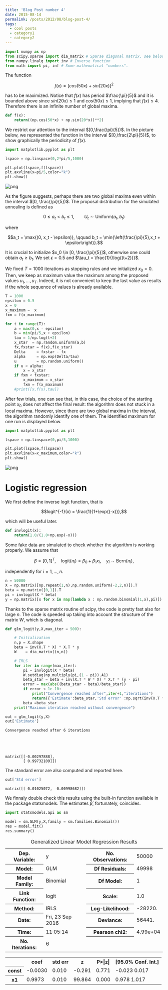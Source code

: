 ```yaml
---
title: 'Blog Post number 4'
date: 2015-08-14
permalink: /posts/2012/08/blog-post-4/
tags:
  - cool posts
  - category1
  - category2
---
```




```python
import numpy as np
from scipy.sparse import dia_matrix # Sparse diagonal matrix, see below
from numpy.linalg import inv # Inverse function
from math import pi, inf # Some mathematical "numbers".
```

The function

$$f(x) = [cos(50x) + sin(20x)]^2$$

has to be maximized. Notice that $f(x)$ has period $\frac{\pi}{5}$ and it is bounded above since $sin(20x) \le 1$ and $cos(50x) \le 1$, implying that $f(x) \le 4$. Therefore there is an infinite number of global maxima.


```python
def f(x):
    return((np.cos(50*x) + np.sin(20*x))**2)
```

We restrict our attention to the interval $[0,\frac{\pi}{5})$. In the picture below, we represented the function in the interval $[0,\frac{2\pi}{5})$, to show graphically the periodicity of $f(x)$.


```python
import matplotlib.pyplot as plt

lspace = np.linspace(0,2*pi/5,1000)

plt.plot(lspace,f(lspace))
plt.axvline(x=pi/5,color="k")
plt.show()
```


![png](output_6_0.png)


As the figure suggests, perhaps there are two global maxima even within the interval $[0, \frac{\pi}{5})$. The proposal distribution for the simulated annealing is defined as

$$0 \le a_t < b_t \le 1, \qquad U_t \sim \text{Uniform}(a_t,b_t)$$

where

$$a_t = \max{(0, x_t - \epsilon)}, \qquad b_t = \min{\left(\frac{\pi}{5},x_t + \epsilon\right)}.$$

It is crucial to initialize $x_0 \in [0, \frac{\pi}{5}]$, otherwise one could obtain $a_t \ge b_t$. We set $\epsilon = 0.5$ and $\tau_t = \frac{1}{\log{(t+2)}}$.

We fixed $T = 1000$ iterations as stopping rules and we initialized $x_0 = 0$. Then, we keep as maximum value the maximum among the proposed values $u_1,\dots,u_T$. Indeed, it is not convenient to keep the last value as results if the whole sequence of values is already available.


```python
T = 1000
epsilon = 0.5   
x = 0       
x_maximum =  x
fxm = f(x_maximum)

for t in range(T):
    a = max(0,x - epsilon)
    b = min(pi/5,x + epsilon)
    tau = 1/np.log(t+2)
    x_star  = np.random.uniform(a,b)
    fx,fxstar = f(x),f(x_star)
    Delta     = fxstar - fx
    alpha     = np.exp(Delta/tau)
    u         = np.random.uniform()
    if u < alpha:
        x = x_star
    if fxm < fxstar:
        x_maximum = x_star
        fxm = f(x_maximum)
    #print([x,f(x),tau])
```

After few trials, one can see that, in this case, the choice of the starting point $x_0$ does not affect the final result: the algorithm does not stuck in a local maxima. However, since there are two global maxima in the interval, the algorithm randomly identify one of them. The identified maximum for one run is displayed below.


```python
import matplotlib.pyplot as plt

lspace = np.linspace(0,pi/5,1000)

plt.plot(lspace,f(lspace))
plt.axvline(x=x_maximum,color="k")
plt.show()
```


![png](output_11_0.png)


# Logistic regression

We first define the inverse logit function, that is

$$logit^{-1}(x) = \frac{1}{1+\exp{(-x)}},$$

which will be useful later.


```python
def invlogit(x):
    return(1.0/(1.0+np.exp(-x)))
```

Some fake data are simulated to check whether the algorithm is working properly. We assume that

$$\beta = [0,1]^T, \quad \text{logit}(\pi_i) = \beta_0 + \beta_1x_i, \quad y_i \sim \text{Bern}(\pi_i),$$

independently for $i=1,\dots,n$.


```python
n = 50000
X = np.matrix([np.repeat(1,n),np.random.uniform(-2,2,n)]).T
beta = np.matrix([0,1]).T
pi = invlogit(X * beta)
y = np.matrix([x for x in map(lambda x : np.random.binomial(1,x),pi)]).T
```

Thanks to the sparse matrix routine of scipy, the code is pretty fast also for large $n$. The code is speeded up taking into account the structure of the matrix $W$, which is diagonal.


```python
def glm_logit(y,X,max_iter = 500):

    # Initialization
    n,p = X.shape
    beta = inv(X.T * X) * X.T * y  
    W    = dia_matrix((n,n))

    # IRLS
    for iter in range(max_iter):
        pi = invlogit(X * beta)
        W.setdiag(np.multiply(pi,(1 - pi)).A1)
        beta_star = beta + inv(X.T * W * X) * X.T * (y - pi)
        error = max(abs((beta_star - beta)/beta_star))
        if error < 1e-10:
            print("Convergence reached after",iter+1,"iterations")
            return({'Estimate':beta_star,'Std error' :np.sqrt(inv(X.T * W * X).diagonal())})
        beta =beta_star
    print("Maximum iteration reached without convergence")
```


```python
out = glm_logit(y,X)
out['Estimate']
```

    Convergence reached after 6 iterations





    matrix([[-0.00297888],
            [ 0.99732109]])



The standard error are also computed and reported here.


```python
out['Std error']
```




    matrix([[ 0.01025072,  0.00998682]])



We finnaly double check this results using the built-in function available in the package statsmodels. The estimates $\hat{\beta}$, fortunately, coincides.


```python
import statsmodels.api as sm

model = sm.GLM(y,X,family = sm.families.Binomial())
res = model.fit()
res.summary()
```




<table class="simpletable">
<caption>Generalized Linear Model Regression Results</caption>
<tr>
  <th>Dep. Variable:</th>          <td>y</td>        <th>  No. Observations:  </th>  <td> 50000</td>
</tr>
<tr>
  <th>Model:</th>                 <td>GLM</td>       <th>  Df Residuals:      </th>  <td> 49998</td>
</tr>
<tr>
  <th>Model Family:</th>       <td>Binomial</td>     <th>  Df Model:          </th>  <td>     1</td>
</tr>
<tr>
  <th>Link Function:</th>        <td>logit</td>      <th>  Scale:             </th>    <td>1.0</td>  
</tr>
<tr>
  <th>Method:</th>               <td>IRLS</td>       <th>  Log-Likelihood:    </th> <td> -28220.</td>
</tr>
<tr>
  <th>Date:</th>           <td>Fri, 23 Sep 2016</td> <th>  Deviance:          </th> <td>  56441.</td>
</tr>
<tr>
  <th>Time:</th>               <td>11:05:14</td>     <th>  Pearson chi2:      </th> <td>4.99e+04</td>
</tr>
<tr>
  <th>No. Iterations:</th>         <td>6</td>        <th>                     </th>     <td> </td>   
</tr>
</table>
<table class="simpletable">
<tr>
    <td></td>       <th>coef</th>     <th>std err</th>      <th>z</th>      <th>P>|z|</th> <th>[95.0% Conf. Int.]</th>
</tr>
<tr>
  <th>const</th> <td>   -0.0030</td> <td>    0.010</td> <td>   -0.291</td> <td> 0.771</td> <td>   -0.023     0.017</td>
</tr>
<tr>
  <th>x1</th>    <td>    0.9973</td> <td>    0.010</td> <td>   99.864</td> <td> 0.000</td> <td>    0.978     1.017</td>
</tr>
</table>
